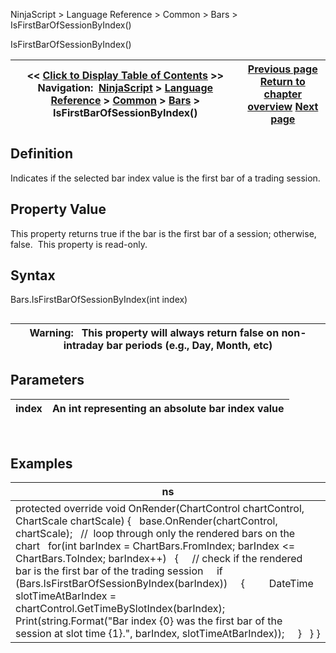 ﻿
NinjaScript > Language Reference > Common > Bars > IsFirstBarOfSessionByIndex()

IsFirstBarOfSessionByIndex()

| << [Click to Display Table of Contents](isfirstbarofsessionbyindex.md) >> **Navigation:**     [NinjaScript](ninjascript.md) > [Language Reference](language_reference_wip.md) > [Common](common.md) > [Bars](bars.md) > IsFirstBarOfSessionByIndex() | [Previous page](isfirstbarofsession.md) [Return to chapter overview](bars.md) [Next page](islastbarofsession.md) |
| --- | --- |
## Definition
Indicates if the selected bar index value is the first bar of a trading session.
 
## Property Value
This property returns true if the bar is the first bar of a session; otherwise, false.  This property is read-only.
 
## Syntax
Bars.IsFirstBarOfSessionByIndex(int index)
## 

| Warning:   This property will always return false on non-intraday bar periods (e.g., Day, Month, etc) |
| --- |

## Parameters

| index | An int representing an absolute bar index value |
| --- | --- |
 
## Examples

| ns |
| --- |
| protected override void OnRender(ChartControl chartControl, ChartScale chartScale) {    base.OnRender(chartControl, chartScale);    //  loop through only the rendered bars on the chart     for(int barIndex = ChartBars.FromIndex; barIndex <= ChartBars.ToIndex; barIndex++)    {      // check if the rendered bar is the first bar of the trading session      if (Bars.IsFirstBarOfSessionByIndex(barIndex))      {          DateTime slotTimeAtBarIndex = chartControl.GetTimeBySlotIndex(barIndex);          Print(string.Format("Bar index {0} was the first bar of the session at slot time {1}.", barIndex, slotTimeAtBarIndex));      }    } } |
